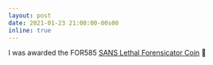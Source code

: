 ```yaml
---
layout: post
date: 2021-01-23 21:00:00-00s00
inline: true
---
```


I was awarded the FOR585 [SANS Lethal Forensicator Coin](https://www.sans.org/digital-forensics-incident-response/coin-holders/?msc=dfir-coins-lp) :muscle:
